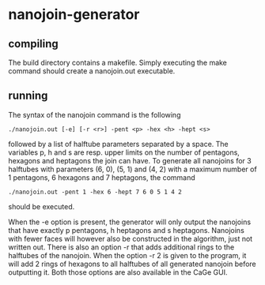 # nanojoin-generator

## compiling

The build directory contains a makefile. Simply executing the make command should create a nanojoin.out executable.

## running

The syntax of the nanojoin command is the following

```
./nanojoin.out [-e] [-r <r>] -pent <p> -hex <h> -hept <s> 
```

followed by a list of halftube parameters separated by a space. The variables p, h and s are resp. upper limits on the number of pentagons, hexagons and heptagons the join can have. To generate all nanojoins for 3 halftubes with parameters (6, 0), (5, 1) and (4, 2) with a maximum number of 1 pentagons, 6 hexagons and 7 heptagons, the command

```
./nanojoin.out -pent 1 -hex 6 -hept 7 6 0 5 1 4 2
```
should be executed.

When the -e option is present, the generator will only output the nanojoins that have exactly p pentagons, h heptagons and s heptagons. 
Nanojoins with fewer faces will however also be constructed in the algorithm, just not written out. There is also an option -r that 
adds additional rings to the halftubes of the nanojoin. When the option -r 2 is given to the program, it will add 2 rings of hexagons 
to all halftubes of all generated nanojoin before outputting it. Both those options are also available in the CaGe GUI.
